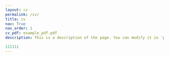 ```yaml
---
layout: cv
permalink: /cv/
title: cv
nav: True
nav_order: 1
cv_pdf: example_pdf.pdf
description: This is a description of the page. You can modify it in 'pages/_cv.md'. You can also change or remove the top pdf download button.

111111
---
```

